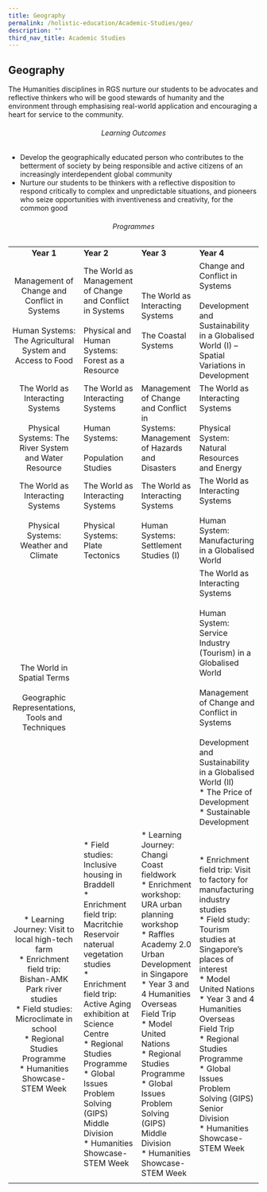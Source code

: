 ```yaml
---
title: Geography
permalink: /holistic-education/Academic-Studies/geo/
description: ""
third_nav_title: Academic Studies
---
```

## Geography

The Humanities disciplines in RGS nurture our students to be advocates and reflective thinkers who will be good stewards of humanity and the environment through emphasising real-world application and encouraging a heart for service to the community.

###### <center>Learning Outcomes</center>

*   Develop the geographically educated person who contributes to the betterment of society by being responsible and active citizens of an increasingly interdependent global community
*   Nurture our students to be thinkers with a reflective disposition to respond critically to complex and unpredictable situations, and pioneers who seize opportunities with inventiveness and creativity, for the common good

###### <center>Programmes</center>

|   |   |   |   |
|:-:|---|---|---|
| **Year 1**  | **Year 2**  | **Year 3**  | **Year 4**  |
| Management of Change and Conflict in Systems<br><br>Human Systems: The Agricultural System and Access to Food  | The World as Management of Change and Conflict in Systems<br><br>Physical and Human Systems: Forest as a Resource  | The World as Interacting Systems<br><br>The Coastal Systems  | Change and Conflict in Systems<br><br>Development and Sustainability in a Globalised World (I) – Spatial Variations in Development  |
| The World as Interacting Systems<br><br>Physical Systems: The River System and Water Resource  | The World as Interacting Systems<br><br>Human Systems:<br><br>Population Studies  | Management of Change and Conflict in<br>Systems: Management of Hazards and Disasters  | The World as Interacting Systems<br><br>Physical System: Natural Resources and Energy  |
| The World as Interacting Systems<br><br>Physical Systems: Weather and Climate  | The World as Interacting Systems<br><br>Physical Systems: Plate Tectonics  | The World as Interacting Systems<br><br>Human Systems: Settlement Studies (I)  | The World as Interacting Systems<br><br>Human System: Manufacturing in a Globalised World  |
| The World in Spatial Terms<br><br>Geographic Representations, Tools and Techniques  |   |   | The World as Interacting Systems<br><br>Human System: Service Industry (Tourism) in a Globalised World<br><br>Management of Change and Conflict in Systems<br><br>Development and Sustainability in a Globalised World (II)<br>*   The Price of Development<br>*   Sustainable Development  |
| *   Learning Journey: Visit to local high-tech farm<br>*   Enrichment field trip: Bishan-AMK Park river studies<br>*   Field studies: Microclimate in school<br>*   Regional Studies Programme<br>*   Humanities Showcase-STEM Week  | *   Field studies: Inclusive housing in Braddell<br>*   Enrichment field trip: Macritchie Reservoir naterual vegetation studies<br>*   Enrichment field trip: Active Aging exhibition at Science Centre<br>*   Regional Studies Programme<br>*   Global Issues Problem Solving (GIPS) Middle Division<br>*   Humanities Showcase-STEM Week  | *   Learning Journey: Changi Coast fieldwork<br>*   Enrichment workshop: URA urban planning workshop<br>*   Raffles Academy 2.0 Urban Development in Singapore<br>*   Year 3 and 4 Humanities Overseas Field Trip<br>*   Model United Nations<br>*   Regional Studies Programme<br>*   Global Issues Problem Solving (GIPS) Middle Division<br>*   Humanities Showcase-STEM Week  | *   Enrichment field trip: Visit to factory for manufacturing industry studies<br>*   Field study: Tourism studies at Singapore’s places of interest<br>*   Model United Nations<br>*   Year 3 and 4 Humanities Overseas Field Trip<br>*   Regional Studies Programme<br>*   Global Issues Problem Solving (GIPS) Senior Division<br>*   Humanities Showcase-STEM Week  |
|   |   |   |   |
